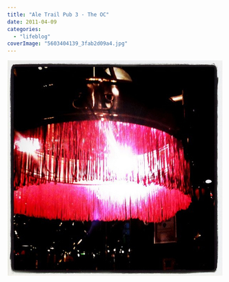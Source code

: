 ```yaml
---
title: "Ale Trail Pub 3 - The OC"
date: 2011-04-09
categories: 
  - "lifeblog"
coverImage: "5603404139_3fab2d09a4.jpg"
---
```


[![Ale Trail Pub 3 - The OC](images/5603404139_3fab2d09a4.jpg)](http://www.flickr.com/photos/davelodwig/5603404139/)
